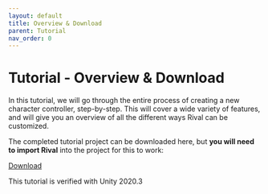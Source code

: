 ```yaml
---
layout: default
title: Overview & Download
parent: Tutorial
nav_order: 0
---
```


# Tutorial - Overview & Download

In this tutorial, we will go through the entire process of creating a new character controller, step-by-step. This will cover a wide variety of features, and will give you an overview of all the different ways Rival can be customized.

The completed tutorial project can be downloaded here, but **you will need to import Rival** into the project for this to work:

[Download](../Downloads/Rival_Tutorial.zip)

This tutorial is verified with Unity 2020.3
